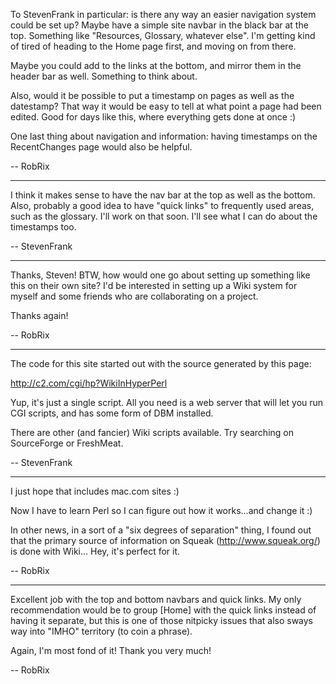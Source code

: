 

To StevenFrank in particular: is there any way an easier navigation system could be set up?
Maybe have a simple site navbar in the black bar at the top. Something like "Resources, Glossary, whatever else".
I'm getting kind of tired of heading to the Home page first, and moving on from there.

Maybe you could add to the links at the bottom, and mirror them in the header bar as well. Something to think about.

Also, would it be possible to put a timestamp on pages as well as the datestamp? That way it would be easy to tell at what point a page had been edited. Good for days like this, where everything gets done at once :)

One last thing about navigation and information: having timestamps on the RecentChanges page would also be helpful.

-- RobRix

----

I think it makes sense to have the nav bar at the top as well as the bottom.  Also, probably a good idea to have "quick links" to frequently used areas, such as the glossary.  I'll work on that soon.  I'll see what I can do about the timestamps too.

-- StevenFrank

----

Thanks, Steven! BTW, how would one go about setting up something like this on their own site?
I'd be interested in setting up a Wiki system for myself and some friends who are collaborating on a project.

Thanks again!

-- RobRix

----

The code for this site started out with the source generated by this page:

http://c2.com/cgi/hp?WikiInHyperPerl

Yup, it's just a single script.  All you need is a web server that will let you run CGI scripts, and has some form of DBM installed.

There are other (and fancier) Wiki scripts available.  Try searching on SourceForge or FreshMeat.

-- StevenFrank

----

I just hope that includes mac.com sites :)

Now I have to learn Perl so I can figure out how it works...and change it :)

In other news, in a sort of a "six degrees of separation" thing, I found out that the primary source of information on Squeak (http://www.squeak.org/) is done with Wiki...
Hey, it's perfect for it.

-- RobRix

----

Excellent job with the top and bottom navbars and quick links. My only recommendation would be to group [Home] with the quick links instead of having it separate, but this is one of those nitpicky issues that also sways way into "IMHO" territory (to coin a phrase).

Again, I'm most fond of it!
Thank you very much!

-- RobRix

